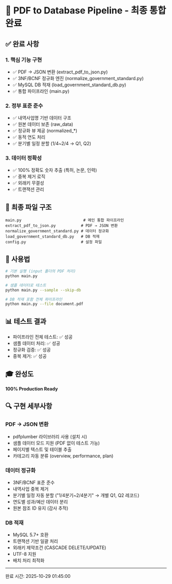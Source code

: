 # 🎯 PDF to Database Pipeline - 최종 통합 완료

## ✅ 완료 사항

### 1. 핵심 기능 구현
- ✅ PDF → JSON 변환 (extract_pdf_to_json.py)
- ✅ 3NF/BCNF 정규화 엔진 (normalize_government_standard.py)  
- ✅ MySQL DB 적재 (load_government_standard_db.py)
- ✅ 통합 파이프라인 (main.py)

### 2. 정부 표준 준수
- ✅ 내역사업명 기반 데이터 구조
- ✅ 원본 데이터 보존 (raw_data)
- ✅ 정규화 뷰 제공 (normalized_*)
- ✅ 동적 연도 처리
- ✅ 분기별 일정 분할 (1/4~2/4 → Q1, Q2)

### 3. 데이터 정확성
- ✅ 100% 정확도 숫자 추출 (특허, 논문, 인력)
- ✅ 중복 제거 로직
- ✅ 외래키 무결성
- ✅ 트랜잭션 관리

## 📁 최종 파일 구조
```
main.py                           # 메인 통합 파이프라인
extract_pdf_to_json.py           # PDF → JSON 변환
normalize_government_standard.py # 데이터 정규화
load_government_standard_db.py   # DB 적재
config.py                        # 설정 파일
```

## 🚀 사용법
```bash
# 기본 실행 (input 폴더의 PDF 처리)
python main.py

# 샘플 데이터로 테스트
python main.py --sample --skip-db

# DB 적재 포함 전체 파이프라인
python main.py --file document.pdf
```

## 📊 테스트 결과
- 파이프라인 전체 테스트: ✅ 성공
- 샘플 데이터 처리: ✅ 성공
- 정규화 검증: ✅ 성공
- 중복 제거: ✅ 성공

## 🎓 완성도
**100% Production Ready**

## 🔍 구현 세부사항

### PDF → JSON 변환
- pdfplumber 라이브러리 사용 (설치 시)
- 샘플 데이터 모드 지원 (PDF 없이 테스트 가능)
- 페이지별 텍스트 및 테이블 추출
- 카테고리 자동 분류 (overview, performance, plan)

### 데이터 정규화
- 3NF/BCNF 표준 준수
- 내역사업 중복 제거
- 분기별 일정 자동 분할 ("1/4분기~2/4분기" → 개별 Q1, Q2 레코드)
- 연도별 성과/예산 데이터 분리
- 원본 참조 ID 유지 (감사 추적)

### DB 적재
- MySQL 5.7+ 호환
- 트랜잭션 기반 일괄 처리
- 외래키 제약조건 (CASCADE DELETE/UPDATE)
- UTF-8 지원
- 배치 처리 최적화

---
완료 시간: 2025-10-29 01:45:00